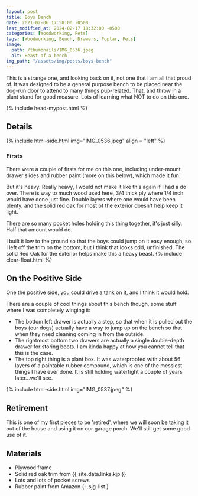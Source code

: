 ```yaml
---
layout: post
title: Boys Bench
date: 2021-02-06 17:58:00 -0500
last_modified_at: 2024-02-17 18:32:00 -0500
categories: [Woodworking, Pets]
tags: [Woodworking, Bench, Drawers, Poplar, Pets]
image:
  path: /thumbnails/IMG_0536.jpeg
  alt: Beast of a bench
img_path: "/assets/img/posts/boys-bench"
---
```


This is a strange one, and looking back on it, not one that I am all that proud of. It was designed to be a general purpose bench to be placed near the dog-run door to attend to many things pup-related. That, and throw in a plant stand for good measure. Lots of learning what NOT to do on this one.

{% include head-mypost.html %}

## Details

{% include html-side.html img="IMG_0536.jpeg" align = "left" %}

### Firsts

There were a couple of firsts for me on this one, including under-mount drawer slides and rubber paint (more on this below), which made it fun.

But it's heavy. Really heavy, I would not make it like this again if I had a do over. There is way to much wood used here, 3/4 thick ply where 1/4 inch would have done just fine. Double layers where one would have been plenty. and the solid red oak for most of the exterior doesn't help keep it light.

There are so many pocket holes holding this thing together, it's just silly. Half that amount would do.

I built it low to the ground so that the boys could jump on it easy enough, so I left off the trim on the bottom, but I think that looks odd, unfinished.
The solid Red Oak for the exterior helps make this a heavy beast.
{% include clear-float.html %}

## On the Positive Side

One the positive side, you could drive a tank on it, and I think it would hold.

There are a couple of cool things about this bench though, some stuff where I was completely winging it:

- The bottom left drawer is actually a step, so that when it is pulled out the boys (our dogs) actually have a way to jump up on the bench so that when they need cleaning coming in from the outside.
- The rightmost bottom two drawers are actually a single double-depth drawer for storing boots. I am kinda happy at how you cannot tell that this is the case.
- The top right thing is a plant box. It was waterproofed with about 56 layers of a paintable rubber compound, which is one of the messiest things I have ever done. It is still holding watertight a couple of years later...we'll see.

{% include html-side.html img="IMG_0537.jpeg" %}

## Retirement

This is one of my first pieces to be 'retired', where we will soon be taking it out of the house and using it on our garage porch. We'll still get some good use of it.

## Materials

- Plywood frame
- Solid red oak trim from {{ site.data.links.kjp }}
- Lots and lots of pocket screws
- Rubber paint from Amazon
{: .sjg-list }
